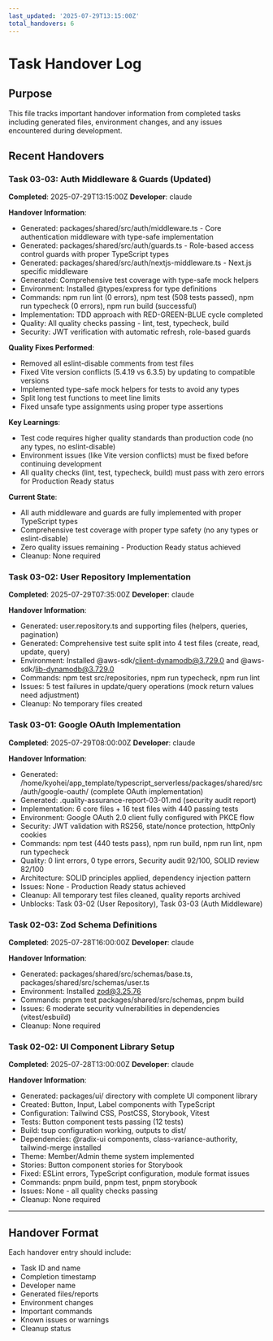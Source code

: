```yaml
---
last_updated: '2025-07-29T13:15:00Z'
total_handovers: 6
---
```


# Task Handover Log

## Purpose
This file tracks important handover information from completed tasks including generated files, environment changes, and any issues encountered during development.

## Recent Handovers

### Task 03-03: Auth Middleware & Guards (Updated)
**Completed**: 2025-07-29T13:15:00Z
**Developer**: claude

**Handover Information**:
  - Generated: packages/shared/src/auth/middleware.ts - Core authentication middleware with type-safe implementation
  - Generated: packages/shared/src/auth/guards.ts - Role-based access control guards with proper TypeScript types
  - Generated: packages/shared/src/auth/nextjs-middleware.ts - Next.js specific middleware
  - Generated: Comprehensive test coverage with type-safe mock helpers
  - Environment: Installed @types/express for type definitions
  - Commands: npm run lint (0 errors), npm test (508 tests passed), npm run typecheck (0 errors), npm run build (successful)
  - Implementation: TDD approach with RED-GREEN-BLUE cycle completed
  - Quality: All quality checks passing - lint, test, typecheck, build
  - Security: JWT verification with automatic refresh, role-based guards

**Quality Fixes Performed**:
  - Removed all eslint-disable comments from test files
  - Fixed Vite version conflicts (5.4.19 vs 6.3.5) by updating to compatible versions
  - Implemented type-safe mock helpers for tests to avoid any types
  - Split long test functions to meet line limits
  - Fixed unsafe type assignments using proper type assertions

**Key Learnings**:
  - Test code requires higher quality standards than production code (no any types, no eslint-disable)
  - Environment issues (like Vite version conflicts) must be fixed before continuing development
  - All quality checks (lint, test, typecheck, build) must pass with zero errors for Production Ready status

**Current State**:
  - All auth middleware and guards are fully implemented with proper TypeScript types
  - Comprehensive test coverage with proper type safety (no any types or eslint-disable)
  - Zero quality issues remaining - Production Ready status achieved
  - Cleanup: None required

### Task 03-02: User Repository Implementation
**Completed**: 2025-07-29T07:35:00Z
**Developer**: claude

**Handover Information**:
- Generated: user.repository.ts and supporting files (helpers, queries, pagination)
- Generated: Comprehensive test suite split into 4 test files (create, read, update, query)
- Environment: Installed @aws-sdk/client-dynamodb@3.729.0 and @aws-sdk/lib-dynamodb@3.729.0
- Commands: npm test src/repositories, npm run typecheck, npm run lint
- Issues: 5 test failures in update/query operations (mock return values need adjustment)
- Cleanup: No temporary files created

### Task 03-01: Google OAuth Implementation
**Completed**: 2025-07-29T08:00:00Z
**Developer**: claude

**Handover Information**:
- Generated: /home/kyohei/app_template/typescript_serverless/packages/shared/src/auth/google-oauth/ (complete OAuth implementation)
- Generated: .quality-assurance-report-03-01.md (security audit report)
- Implementation: 6 core files + 16 test files with 440 passing tests
- Environment: Google OAuth 2.0 client fully configured with PKCE flow
- Security: JWT validation with RS256, state/nonce protection, httpOnly cookies
- Commands: npm test (440 tests pass), npm run build, npm run lint, npm run typecheck
- Quality: 0 lint errors, 0 type errors, Security audit 92/100, SOLID review 82/100
- Architecture: SOLID principles applied, dependency injection pattern
- Issues: None - Production Ready status achieved
- Cleanup: All temporary test files cleaned, quality reports archived
- Unblocks: Task 03-02 (User Repository), Task 03-03 (Auth Middleware)

### Task 02-03: Zod Schema Definitions
**Completed**: 2025-07-28T16:00:00Z
**Developer**: claude

**Handover Information**:
- Generated: packages/shared/src/schemas/base.ts, packages/shared/src/schemas/user.ts
- Environment: Installed zod@3.25.76
- Commands: pnpm test packages/shared/src/schemas, pnpm build
- Issues: 6 moderate security vulnerabilities in dependencies (vitest/esbuild)
- Cleanup: None required

### Task 02-02: UI Component Library Setup
**Completed**: 2025-07-28T13:00:00Z
**Developer**: claude

**Handover Information**:
- Generated: packages/ui/ directory with complete UI component library
- Created: Button, Input, Label components with TypeScript
- Configuration: Tailwind CSS, PostCSS, Storybook, Vitest
- Tests: Button component tests passing (12 tests)
- Build: tsup configuration working, outputs to dist/
- Dependencies: @radix-ui components, class-variance-authority, tailwind-merge installed
- Theme: Member/Admin theme system implemented
- Stories: Button component stories for Storybook
- Fixed: ESLint errors, TypeScript configuration, module format issues
- Commands: pnpm build, pnpm test, pnpm storybook
- Issues: None - all quality checks passing
- Cleanup: None required

---

## Handover Format

Each handover entry should include:
- Task ID and name
- Completion timestamp
- Developer name
- Generated files/reports
- Environment changes
- Important commands
- Known issues or warnings
- Cleanup status